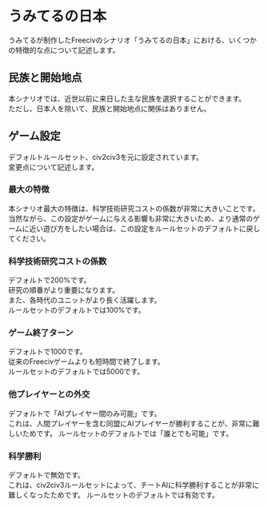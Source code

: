 # うみてるの日本
うみてるが制作したFreecivのシナリオ「うみてるの日本」における、いくつかの特徴的な点について記述します。
## 民族と開始地点
本シナリオでは、近世以前に来日した主な民族を選択することができます。  
ただし、日本人を除いて、民族と開始地点に関係はありません。
## ゲーム設定
デフォルトルールセット、civ2civ3を元に設定されています。  
変更点について記述します。
### 最大の特徴
本シナリオ最大の特徴は、科学技術研究コストの係数が非常に大きいことです。  
当然ながら、この設定がゲームに与える影響も非常に大きいため、より通常のゲームに近い遊び方をしたい場合は、この設定をルールセットのデフォルトに戻してください。
### 科学技術研究コストの係数
デフォルトで200%です。  
研究の順番がより重要になります。  
また、各時代のユニットがより長く活躍します。  
ルールセットのデフォルトでは100%です。
### ゲーム終了ターン
デフォルトで1000です。  
従来のFreecivゲームよりも短時間で終了します。  
ルールセットのデフォルトでは5000です。
### 他プレイヤーとの外交
デフォルトで「AIプレイヤー間のみ可能」です。  
これは、人間プレイヤーを含む同盟にAIプレイヤーが勝利することが、非常に難しいためです。
ルールセットのデフォルトでは「誰とでも可能」です。
### 科学勝利
デフォルトで無効です。  
これは、civ2civ3ルールセットによって、チートAIに科学勝利することが非常に難しくなったためです。
ルールセットのデフォルトでは有効です。
